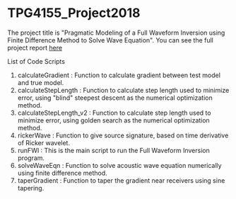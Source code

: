 # TPG4155_Project2018
The project title is "Pragmatic Modeling of a Full Waveform Inversion using Finite Difference Method to Solve Wave Equation". You can see the full project report [here](https://github.com/fdlberylian/TPG4155_Project2018/blob/master/TPG4155_Fall_Project_2018__10003%2610010.pdf)

List of Code Scripts
1) calculateGradient : Function to calculate gradient between test model and true model.
2) calculateStepLength : Function to calculate step length used to minimize error, using "blind" steepest descent as the numerical optimization method.
3) calculateStepLength_v2 : Function to calculate step length used to minimize error, using golden search as the numerical optimization method.
4) rickerWave : Function to give source signature, based on time derivative of Ricker wavelet.
5) runFWI : This is the main script to run the Full Waveform Inversion program.
6) solveWaveEqn : Function to solve acoustic wave equation numerically using finite difference method.
7) taperGradient : Function to taper the gradient near receivers using sine tapering.
